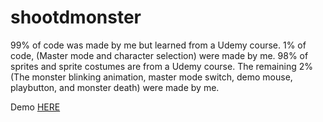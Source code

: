 # shootdmonster

99% of code was made by me but learned from a Udemy course.
1% of code, (Master mode and character selection) were made by me.
98% of sprites and sprite costumes are from a Udemy course.
The remaining 2% (The monster blinking animation, master mode switch, demo mouse, playbutton, and monster death) were made by me.

Demo [HERE](https://scratch.mit.edu/projects/1044052402/)
